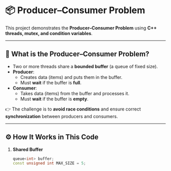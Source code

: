 # 📦 Producer–Consumer Problem

This project demonstrates the **Producer–Consumer Problem** using **C++ threads, mutex, and condition variables**.

---

## 📝 What is the Producer–Consumer Problem?

- Two or more threads share a **bounded buffer** (a queue of fixed size).  
- **Producer**:
  - Creates data (items) and puts them in the buffer.  
  - Must **wait** if the buffer is **full**.  
- **Consumer**:
  - Takes data (items) from the buffer and processes it.  
  - Must **wait** if the buffer is **empty**.  

👉 The challenge is to **avoid race conditions** and ensure correct **synchronization** between producers and consumers.

---

## ⚙️ How It Works in This Code

1. **Shared Buffer**
   ```cpp
   queue<int> buffer;
   const unsigned int MAX_SIZE = 5;
